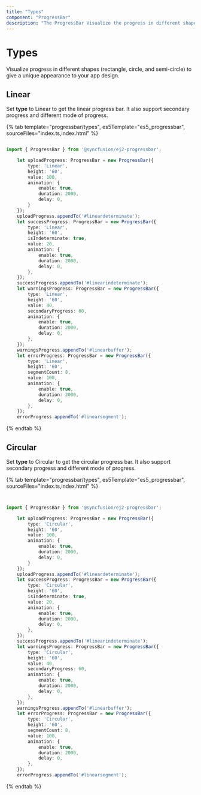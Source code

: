 ```yaml
---
title: "Types"
component: "ProgressBar"
description: "The ProgressBar Visualize the progress in different shapes"
---
```


# Types

Visualize progress in different shapes (rectangle, circle, and semi-circle) to give a unique appearance to your app design.

## Linear

Set **type** to Linear to get the linear progress bar. It also support secondary progress and different mode of progress.

{% tab template="progressbar/types", es5Template="es5_progressbar", sourceFiles="index.ts,index.html"  %}

```typescript

import { ProgressBar } from '@syncfusion/ej2-progressbar';

    let uploadProgress: ProgressBar = new ProgressBar({
        type: 'Linear',
        height: '60',
        value: 100,
        animation: {
            enable: true,
            duration: 2000,
            delay: 0,
        }
    });
    uploadProgress.appendTo('#lineardeterminate');
    let successProgress: ProgressBar = new ProgressBar({
        type: 'Linear',
        height: '60',
        isIndeterminate: true,
        value: 20,
        animation: {
            enable: true,
            duration: 2000,
            delay: 0,
        },
    });
    successProgress.appendTo('#linearindeterminate');
    let warningsProgress: ProgressBar = new ProgressBar({
        type: 'Linear',
        height: '60',
        value: 40,
        secondaryProgress: 60,
        animation: {
            enable: true,
            duration: 2000,
            delay: 0,
        },
    });
    warningsProgress.appendTo('#linearbuffer');
    let errorProgress: ProgressBar = new ProgressBar({
        type: 'Linear',
        height: '60',
        segmentCount: 8,
        value: 100,
        animation: {
            enable: true,
            duration: 2000,
            delay: 0,
        },
    });
    errorProgress.appendTo('#linearsegment');

```

{% endtab %}

## Circular

Set **type** to Circular to get the circular progress bar. It also support secondary progress and different mode of progress.

{% tab template="progressbar/types", es5Template="es5_progressbar", sourceFiles="index.ts,index.html"  %}

```typescript


import { ProgressBar } from '@syncfusion/ej2-progressbar';

    let uploadProgress: ProgressBar = new ProgressBar({
        type: 'Circular',
        height: '60',
        value: 100,
        animation: {
            enable: true,
            duration: 2000,
            delay: 0,
        }
    });
    uploadProgress.appendTo('#lineardeterminate');
    let successProgress: ProgressBar = new ProgressBar({
        type: 'Circular',
        height: '60',
        isIndeterminate: true,
        value: 20,
        animation: {
            enable: true,
            duration: 2000,
            delay: 0,
        },
    });
    successProgress.appendTo('#linearindeterminate');
    let warningsProgress: ProgressBar = new ProgressBar({
        type: 'Circular',
        height: '60',
        value: 40,
        secondaryProgress: 60,
        animation: {
            enable: true,
            duration: 2000,
            delay: 0,
        },
    });
    warningsProgress.appendTo('#linearbuffer');
    let errorProgress: ProgressBar = new ProgressBar({
        type: 'Circular',
        height: '60',
        segmentCount: 8,
        value: 100,
        animation: {
            enable: true,
            duration: 2000,
            delay: 0,
        },
    });
    errorProgress.appendTo('#linearsegment');

```

{% endtab %}
